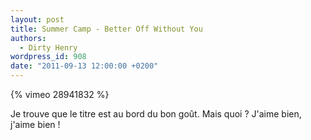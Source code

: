 ```yaml
---
layout: post
title: Summer Camp - Better Off Without You
authors:
  - Dirty Henry
wordpress_id: 908
date: "2011-09-13 12:00:00 +0200"
---
```


{% vimeo 28941832 %}

Je trouve que le titre est au bord du bon goût. Mais quoi ? J'aime bien, j'aime
bien !

